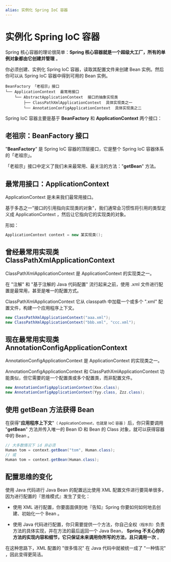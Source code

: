 ```yaml
---
alias: 实例化 Spring IoC 容器
---
```


# 实例化 Spring IoC 容器

Spring 核心容器的理论很简单：**Spring 核心容器就是一个超级大工厂，所有的单例对象都由它创建并管理** 。

你必须创建、实例化 Spring IoC 容器，读取其配置文件来创建 Bean 实例。然后你可以从 Spring IoC 容器中得到可用的 Bean 实例。

```
BeanFactory 「老祖宗」接口
└── ApplicationContext  最常用接口
    └── AbstractApplicationContext  接口的抽象实现类
        ├── ClassPathXmlApplicationContext  具体实现类之一
        └── AnnotationConfigApplicationContext  具体实现类之二
```

Spring IoC 容器主要是基于 **BeanFactory** 和 **ApplicationContext** 两个接口：

## 老祖宗：BeanFactory 接口

"**BeanFactory**" 是 Spring IoC 容器的顶层接口，它是整个 Spring IoC 容器体系的「老祖宗」。

 「老祖宗」接口中定义了我们未来最常用、最关注的方法："**getBean**" 方法。

## 最常用接口：ApplicationContext

ApplicationContext 是未来我们最常用接口。

基于多态之一"接口的引用指向实现类的对象"，我们通常会习惯性将引用的类型定义成 ApplicationContext ，然后让它指向它的实现类的对象。

形如：

```java
ApplicationContext context = new 某实现类();
```


## 曾经最常用实现类 ClassPathXmlApplicationContext 

ClassPathXmlApplicationContext 是 ApplicationContext 的实现类之一。

在 "注解" 和 "基于注解的 Java 代码配置" 流行起来之前，使用 .xml 文件进行配置是最常用，甚至是唯一的配置方式。

ClassPathXmlApplicationContext 它从 classpath 中加载一个或多个 ".xml" 配置文件，构建一个应用程序上下文。

```java
new ClassPathXmlApplicationContext("aaa.xml");
new ClassPathXmlApplicationContext("bbb.xml", "ccc.xml");
```


## 现在最常用实现类 AnnotationConfigApplicationContext 

AnnotationConfigApplicationContext 是 ApplicationContext 的实现类之一。

AnnotationConfigApplicationContext 和 ClassPathXmlApplicationContext 功能类似，但它需要的是一个配置类或多个配置类，而非配置文件。

```java
new AnnotationConfigApplicationContext(Xxx.class);
new AnnotationConfigApplicationContext(Yyy.class, Zzz.class);
```

## 使用 getBean 方法获得 Bean

在获得"**应用程序上下文**"<small>（ ApplicationCotnext，也就是 IoC 容器 ）</small>后，你只需要调用 "**getBean**" 方法并传入唯一的 Bean ID 和 Bean 的 Class 对象，就可以获得容器中的 Bean 。

```java
// 大多数情况下 id 非必须
Human tom = context.getBean("tom", Human.class);
// 或
Human tom = context.getBean(Human.class);
```

## 配置思维的变化

使用 Java 代码进行 Java Bean 的配置远比使用 XML 配置文件进行要简单很多，因为进行配置的『思维模式』发生了变化：

- 使用 XML 进行配置，你要面面俱到地『告知』Spring 你要如何如何地去创建、初始化一个 Bean 。

- 使用 Java 代码进行配置，你只需要提供一个方法，你自己全权<small>（程序员）</small>负责方法的具体实现，并在方法的最后返回一个 Java Bean， **Spring 不关心你的方法的实现内容和细节，它只保证未来调用你所写的方法，且只调用一次** 。

在这种思路下，XML 配置的 "很多情况" 在 Java 代码中就被统一成了 "一种情况" ，因此变得更简洁。


